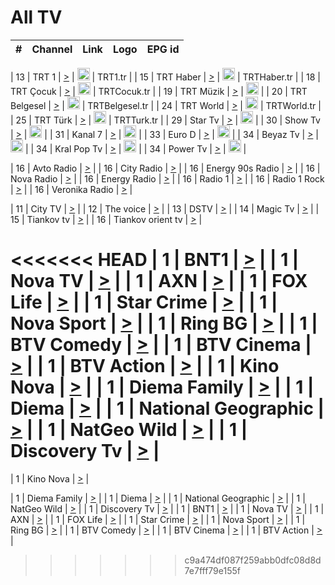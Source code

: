 <h1>All TV</h1>

| #   | Channel        | Link  | Logo | EPG id |
|:---:|:--------------:|:-----:|:----:|:------:|

| 13  | TRT 1            | [>](https://tv-trt1.medya.trt.com.tr/master.m3u8) | <img height="20" src="https://i.imgur.com/j786OLG.png"/> | TRT1.tr |
| 15  | TRT Haber        | [>](https://tv-trthaber.medya.trt.com.tr/master.m3u8) | <img height="20" src="https://i.imgur.com/OVfo8Ab.png"/> | TRTHaber.tr |
| 18  | TRT Çocuk        | [>](https://tv-trtcocuk.medya.trt.com.tr/master.m3u8) | <img height="20" src="https://i.imgur.com/QLFmD6d.png"/> | TRTCocuk.tr |
| 19  | TRT Müzik        | [>](https://tv-trtmuzik.medya.trt.com.tr/master.m3u8) | <img height="20" src="https://i.imgur.com/fIVFCEd.png"/> |
| 20  | TRT Belgesel     | [>](https://tv-trtbelgesel.medya.trt.com.tr/master.m3u8) | <img height="20" src="https://i.imgur.com/MGO87pe.png"/> | TRTBelgesel.tr |
| 24  | TRT World        | [>](https://tv-trtworld.medya.trt.com.tr/master.m3u8) | <img height="20" src="https://i.imgur.com/JEA2xpv.png"/> | TRTWorld.tr |
| 25  | TRT Türk         | [>](https://tv-trtturk.medya.trt.com.tr/master.m3u8) | <img height="20" src="https://i.imgur.com/OSTOQNw.png"/> | TRTTurk.tr |
| 29  | Star Tv   | [>](https://dogus-live.daioncdn.net/startv/startv_360p.m3u8) | <img height="20" src="https://i.imgur.com/IebUZx1.png"/> |
| 30  | Show Tv     | [>](https://ciner-live.daioncdn.net/showtv/showtv.m3u8) | <img height="20" src="https://i.imgur.com/IebUZx1.png"/> |
| 31  | Kanal 7     | [>](https://kanal7-live.daioncdn.net/kanal7/kanal7.m3u8) | <img height="20" src="https://i.imgur.com/IebUZx1.png"/> |
| 33  | Euro D    | [>](https://www.youtube.com/user/KanalD/live) | <img height="20" src="https://i.imgur.com/IebUZx1.png"/> |
| 34  | Beyaz Tv     | [>](https://beyaztv-live.daioncdn.net/beyaztv/beyaztv.m3u8) | <img height="20" src="https://i.imgur.com/IebUZx1.png"/> |
| 34  | Kral Pop Tv     | [>](https://www.youtube.com/watch?v=GuFTuKoXepw) | <img height="20" src="https://i.imgur.com/IebUZx1.png"/> |
| 34  | Power Tv     | [>](https://livetv.powerapp.com.tr/powerTV/powerhd.smil/chunklist.m3u8) | <img height="20" src="https://i.imgur.com/IebUZx1.png"/> |

| 16  | Avto Radio | [>](http://stream.metacast.eu/avtoradio.mp3.m3u) |
| 16  | City Radio | [>](http://stream.metacast.eu/city.aac.m3u) |
| 16  | Energy 90s Radio | [>](http://stream.metacast.eu/energy-90s.m3u) |
| 16  | Nova Radio | [>](http://stream.metacast.eu/nova.aac.m3u) |
| 16  | Energy Radio | [>](http://stream.metacast.eu/nrj.aac.m3u) |
| 16  | Radio 1 | [>](http://stream.metacast.eu/radio1.aac.m3u) |
| 16  | Radio 1 Rock | [>](http://stream.metacast.eu/radio1rock.aac.m3u) |
| 16  | Veronika Radio | [>](http://stream.metacast.eu/veronika.aac.m3u) |

| 11  | City TV | [>](https://tv.city.bg/play/tshls/citytv/index.m3u8) |
| 12  | The voice | [>](https://bss1.neterra.tv/thevoice/thevoice.m3u8) |
| 13  | DSTV | [>](http://46.249.95.140:8081/hls/data.m3u8) |
| 14  | Magic Tv | [>](https://bss1.neterra.tv/magictv/magictv.m3u8) |
| 15  | Tiankov tv | [>](https://streamer103.neterra.tv/tiankov-folk/live.m3u8) |
| 16  | Tiankov orient tv | [>](https://streamer103.neterra.tv/tiankov-orient/live.m3u8) |

<<<<<<< HEAD
| 1 | BNT1 | [>](https://ymkaya.xyz:36318/tv/bnt1/playlist.m3u8?wmsAuthSign=c2VydmVyX3RpbWU9OC8yMy8yMDI1IDY6NDM6MDQgUE0maGFzaF92YWx1ZT0xTUhRT3E2UWEyOENEVkpUa2VPaml3PT0mdmFsaWRtaW51dGVzPTYw) |
| 1 | Nova TV | [>](https://ymkaya.xyz:36318/tv/novatv/playlist.m3u8?wmsAuthSign=c2VydmVyX3RpbWU9OC8yMy8yMDI1IDY6NDM6MTQgUE0maGFzaF92YWx1ZT1EOEpJY0I2SEVtWFBQN0tJRGlwZ0Z3PT0mdmFsaWRtaW51dGVzPTYw) |
| 1 | AXN | [>](https://ymkaya.xyz:31717/tv/axn/playlist.m3u8?wmsAuthSign=c2VydmVyX3RpbWU9OC8yNC8yMDI1IDc6MzM6MjAgUE0maGFzaF92YWx1ZT01SDQ1aTdxQ3lMdHN4dUI5dWJxQ2FRPT0mdmFsaWRtaW51dGVzPTYw) |
| 1 | FOX Life | [>](https://ymkaya.xyz:36318/tv/foxlife/playlist.m3u8?wmsAuthSign=c2VydmVyX3RpbWU9OC8yMy8yMDI1IDY6NDM6MzQgUE0maGFzaF92YWx1ZT1RdElXSllXUHRFdmduazB6b2dEcHNBPT0mdmFsaWRtaW51dGVzPTYw) |
| 1 | Star Crime | [>](https://ymkaya.xyz:28943/tv/foxcrime/playlist.m3u8?wmsAuthSign=c2VydmVyX3RpbWU9MTAvMzEvMjAyNSA5OjExOjEyIFBNJmhhc2hfdmFsdWU9TkRaQys5YzExRTBpdzVaU3ZxMGR3UT09JnZhbGlkbWludXRlcz02MA==) |
| 1 | Nova Sport | [>](https://ymkaya.xyz:36318/tv/novasport/playlist.m3u8?wmsAuthSign=c2VydmVyX3RpbWU9OC8yMy8yMDI1IDY6NDM6NTMgUE0maGFzaF92YWx1ZT1WdFZYRHVjWm01V2RjWWt5ZDZpWkd3PT0mdmFsaWRtaW51dGVzPTYw) |
| 1 | Ring BG | [>](https://ymkaya.xyz:36318/tv/ringbg/playlist.m3u8?wmsAuthSign=c2VydmVyX3RpbWU9OC8yMy8yMDI1IDY6NDQ6MDMgUE0maGFzaF92YWx1ZT01RlJZbjZ3eDhMcVRWYlNybHhtNzN3PT0mdmFsaWRtaW51dGVzPTYw) |
| 1 | BTV Comedy | [>](https://ymkaya.xyz:36318/tv/btvcomedy/playlist.m3u8?wmsAuthSign=c2VydmVyX3RpbWU9OC8yMy8yMDI1IDY6NDQ6MTMgUE0maGFzaF92YWx1ZT1rYVFxaGw3TzJjUERYR0VKMVkrZmF3PT0mdmFsaWRtaW51dGVzPTYw) |
| 1 | BTV Cinema | [>](https://ymkaya.xyz:36318/tv/btvcinema/playlist.m3u8?wmsAuthSign=c2VydmVyX3RpbWU9OC8yMy8yMDI1IDY6NDQ6MjIgUE0maGFzaF92YWx1ZT1rTlRpTHdhRTIyUUF6MUZjQXpoa0Z3PT0mdmFsaWRtaW51dGVzPTYw) |
| 1 | BTV Action | [>](https://ymkaya.xyz:36318/tv/btvaction/playlist.m3u8?wmsAuthSign=c2VydmVyX3RpbWU9OC8yMy8yMDI1IDY6NDQ6MzIgUE0maGFzaF92YWx1ZT1vTG93Uy9EUUpScjJ4MktQVnp3dmN3PT0mdmFsaWRtaW51dGVzPTYw) |
| 1 | Kino Nova | [>](https://ymkaya.xyz:36318/tv/kinonova/playlist.m3u8?wmsAuthSign=c2VydmVyX3RpbWU9OC8yMy8yMDI1IDY6NDQ6NDIgUE0maGFzaF92YWx1ZT1STU5mYkRVa1N0UmFTdzV3L1NudXNRPT0mdmFsaWRtaW51dGVzPTYw) |
| 1 | Diema Family | [>](https://ymkaya.xyz:36318/tv/diemafamily/playlist.m3u8?wmsAuthSign=c2VydmVyX3RpbWU9OC8yMy8yMDI1IDY6NDQ6NTEgUE0maGFzaF92YWx1ZT13SnV6Sk9EUFRhdGxUbkl1SFdyOW5RPT0mdmFsaWRtaW51dGVzPTYw) |
| 1 | Diema | [>](https://ymkaya.xyz:36318/tv/diema/playlist.m3u8?wmsAuthSign=c2VydmVyX3RpbWU9OC8yMy8yMDI1IDY6NDU6MDEgUE0maGFzaF92YWx1ZT1sTGRSZ0FLYWpWYk5wUCtQa2pCbHlBPT0mdmFsaWRtaW51dGVzPTYw) |
| 1 | National Geographic | [>](https://ymkaya.xyz:36318/tv/natgeo/playlist.m3u8?wmsAuthSign=c2VydmVyX3RpbWU9OC8yMy8yMDI1IDY6NDU6MTMgUE0maGFzaF92YWx1ZT1YT05sOGxGQlE3aHNVeExsQVNZaEx3PT0mdmFsaWRtaW51dGVzPTYw) |
| 1 | NatGeo Wild | [>](https://ymkaya.xyz:36318/tv/natgeowild/playlist.m3u8?wmsAuthSign=c2VydmVyX3RpbWU9OC8yMy8yMDI1IDY6NDU6MjIgUE0maGFzaF92YWx1ZT1OMDJHcDkwamc4TjNaSmdOeGc4L3d3PT0mdmFsaWRtaW51dGVzPTYw) |
| 1 | Discovery Tv | [>](https://ymkaya.xyz:36318/tv/discovery/playlist.m3u8?wmsAuthSign=c2VydmVyX3RpbWU9OC8yMy8yMDI1IDY6NDU6MzIgUE0maGFzaF92YWx1ZT05RUNRbXR3aTdjTWN0ekJoSTRQTUN3PT0mdmFsaWRtaW51dGVzPTYw) |
=======


| 1 | Kino Nova | [>](https://ymkaya.xyz:11336/tv/kinonova/playlist.m3u8?wmsAuthSign=c2VydmVyX3RpbWU9MS8yLzIwMjUgNDo0MDoyMCBBTSZoYXNoX3ZhbHVlPWlFS1FrWEtMMVRFM3l5YklUWUJQUHc9PSZ2YWxpZG1pbnV0ZXM9NjA=) |

| 1 | Diema Family | [>](https://ymkaya.xyz:11336/tv/diemafamily/playlist.m3u8?wmsAuthSign=c2VydmVyX3RpbWU9MS8yLzIwMjUgNDo0MDozMCBBTSZoYXNoX3ZhbHVlPUVUaTVKTldvZTF5WVVCM0YwL21kaXc9PSZ2YWxpZG1pbnV0ZXM9NjA=) |
| 1 | Diema | [>](https://ymkaya.xyz:11336/tv/diema/playlist.m3u8?wmsAuthSign=c2VydmVyX3RpbWU9MS8yLzIwMjUgNDo0MDo0MCBBTSZoYXNoX3ZhbHVlPVlYMWVJT2NuUjNpUTBsaytEUFFOS2c9PSZ2YWxpZG1pbnV0ZXM9NjA=) |
| 1 | National Geographic | [>](https://ymkaya.xyz:11336/tv/natgeo/playlist.m3u8?wmsAuthSign=c2VydmVyX3RpbWU9MS8yLzIwMjUgNDo0MTo0MSBBTSZoYXNoX3ZhbHVlPTJQTlVmcG5nYWx0M013eUhGRGxnd0E9PSZ2YWxpZG1pbnV0ZXM9NjA=) |
| 1 | NatGeo Wild | [>](https://ymkaya.xyz:11336/tv/natgeowild/playlist.m3u8?wmsAuthSign=c2VydmVyX3RpbWU9MS8yLzIwMjUgNDo0MTo1MSBBTSZoYXNoX3ZhbHVlPVl1OXZaTTliN0hGWEN3eDBYd1duNkE9PSZ2YWxpZG1pbnV0ZXM9NjA=) |
| 1 | Discovery Tv | [>](https://ymkaya.xyz:11336/tv/discovery/playlist.m3u8?wmsAuthSign=c2VydmVyX3RpbWU9MS8yLzIwMjUgNDo0MjowMSBBTSZoYXNoX3ZhbHVlPWtBQmdLNlY2RmQwWElzMVYzSDJyVkE9PSZ2YWxpZG1pbnV0ZXM9NjA=) |
| 1 | BNT1 | [>](https://ymkaya.xyz:11336/tv/bnt1/playlist.m3u8?wmsAuthSign=c2VydmVyX3RpbWU9MS8yLzIwMjUgNDozODozOCBBTSZoYXNoX3ZhbHVlPVVrMVlRQXpJWlhYeUh6ZFVpSC9NMUE9PSZ2YWxpZG1pbnV0ZXM9NjA=) |
| 1 | Nova TV | [>](https://ymkaya.xyz:11336/tv/novatv/playlist.m3u8?wmsAuthSign=c2VydmVyX3RpbWU9MS8yLzIwMjUgNDozODo0OCBBTSZoYXNoX3ZhbHVlPUVxQjh1a0ZzYkVGZU8zZDFGTzdreVE9PSZ2YWxpZG1pbnV0ZXM9NjA=) |
| 1 | AXN | [>](https://ymkaya.xyz:11336/tv/axn/playlist.m3u8?wmsAuthSign=c2VydmVyX3RpbWU9MS8yLzIwMjUgNDozODo1OCBBTSZoYXNoX3ZhbHVlPUpkWStGY1hkNXhaOVpPZ0thQ0FZL3c9PSZ2YWxpZG1pbnV0ZXM9NjA=) |
| 1 | FOX Life | [>](https://ymkaya.xyz:11336/tv/foxlife/playlist.m3u8?wmsAuthSign=c2VydmVyX3RpbWU9MS8yLzIwMjUgNDozOToxMCBBTSZoYXNoX3ZhbHVlPWt1ZDc1T3AzYlZDTjJnSy9TU0xJZlE9PSZ2YWxpZG1pbnV0ZXM9NjA=) |
| 1 | Star Crime | [>](https://ymkaya.xyz:11336/tv/foxcrime/playlist.m3u8?wmsAuthSign=c2VydmVyX3RpbWU9MS8yLzIwMjUgNDozOToyMCBBTSZoYXNoX3ZhbHVlPXIwVU45Nm9FR1l2enNkTG9TanBxbmc9PSZ2YWxpZG1pbnV0ZXM9NjA=) |
| 1 | Nova Sport | [>](https://ymkaya.xyz:11336/tv/novasport/playlist.m3u8?wmsAuthSign=c2VydmVyX3RpbWU9MS8yLzIwMjUgNDozOTozMCBBTSZoYXNoX3ZhbHVlPXlSZ0UxazVaM0xhSmc0NmR4T0c1T2c9PSZ2YWxpZG1pbnV0ZXM9NjA=) |
| 1 | Ring BG | [>](https://ymkaya.xyz:11336/tv/ringbg/playlist.m3u8?wmsAuthSign=c2VydmVyX3RpbWU9MS8yLzIwMjUgNDozOTo0MCBBTSZoYXNoX3ZhbHVlPTR4aUlFNHVUYWN4enY1WkVuOFZma2c9PSZ2YWxpZG1pbnV0ZXM9NjA=) |
| 1 | BTV Comedy | [>](https://ymkaya.xyz:11336/tv/btvcomedy/playlist.m3u8?wmsAuthSign=c2VydmVyX3RpbWU9MS8yLzIwMjUgNDozOTo1MCBBTSZoYXNoX3ZhbHVlPUtrMTJ2RHNTTUU1RFp1ZkVOdXFSK3c9PSZ2YWxpZG1pbnV0ZXM9NjA=) |
| 1 | BTV Cinema | [>](https://ymkaya.xyz:11336/tv/btvcinema/playlist.m3u8?wmsAuthSign=c2VydmVyX3RpbWU9MS8yLzIwMjUgNDozOTo1OSBBTSZoYXNoX3ZhbHVlPTZWcU9FZW56cG1NM1lrYy8xNE5NeHc9PSZ2YWxpZG1pbnV0ZXM9NjA=) |
| 1 | BTV Action | [>](https://ymkaya.xyz:11336/tv/btvaction/playlist.m3u8?wmsAuthSign=c2VydmVyX3RpbWU9MS8yLzIwMjUgNDo0MDoxMCBBTSZoYXNoX3ZhbHVlPUlDd0ErRkZVWThyMVZwR3c2REdGZ3c9PSZ2YWxpZG1pbnV0ZXM9NjA=) |
>>>>>>> c9a474df087f259abb0dfc08d8d7e7fff79e155f
